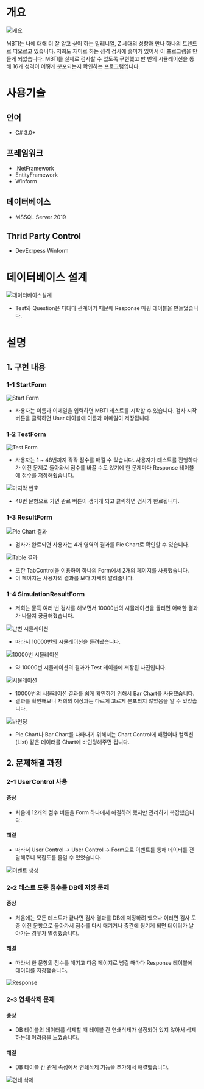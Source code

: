 # 개요

![개요](images/개요.png)

MBTI는 나에 대해 더 잘 알고 싶어 하는 밀레니얼, Z 세대의 성향과 만나 하나의 트렌드로 떠오르고 있습니다.
저희도 재미로 하는 성격 검사에 흥미가 있어서 이 프로그램을 만들게 되었습니다. MBTI를 실제로 검사할 수 있도록 구현했고 만 번의 시뮬레이션을 통해 16개 성격이 어떻게 분포되는지 확인하는 프로그램입니다.

# 사용기술
## 언어
* C# 3.0+

## 프레임워크
* .NetFramework
* EntityFramework
* Winform

## 데이터베이스
* MSSQL Server 2019

## Thrid Party Control
* DevExrpess Winform

# 데이터베이스 설계

![데이터베이스설계](images/데이터베이스설계.png)

* Test와 Question은 다대다 관계이기 때문에 Response 매핑 테이블을 만들었습니다.

# 설명

## 1. 구현 내용

### 1-1 StartForm

![Start Form](images/StartForm.png)

* 사용자는 이름과 이메일을 입력하면 MBTI 테스트를 시작할 수 있습니다.
검사 시작 버튼을 클릭하면 User 테이블에 이름과 이메일이 저장됩니다.

### 1-2 TestForm

![Test Form](images/TestForm.png)

* 사용자는 1 ~ 48번까지 각각 점수를 매길 수 있습니다.
사용자가 테스트를 진행하다가 이전 문제로 돌아와서 점수를 바꿀 수도 있기에 한 문제마다 Response 테이블에 점수를 저장해줬습니다.


![마지막 번호](images/마지막_번호.png)

* 48번 문항으로 가면 완료 버튼이 생기게 되고 클릭하면 검사가 완료됩니다.

### 1-3 ResultForm

![Pie Chart 결과](images/PieChart_결과.png)

* 검사가 완료되면 사용자는 4개 영역의 결과를 Pie Chart로 확인할 수 있습니다.

![Table 결과](images/Table_결과.png)

* 또한 TabControl을 이용하여 하나의 Form에서 2개의 페이지를 사용했습니다.
* 이 페이지는 사용자의 결과를 보다 자세히 알려줍니다.

### 1-4 SimulationResultForm

* 저희는 문득 여러 번 검사를 해보면서 10000번의 시뮬레이션을 돌리면 어떠한 결과가 나올지 궁금해졌습니다.

![만번 시뮬레이션](images/만번_시뮬레이션.png)

* 따라서 10000번의 시뮬레이션을 돌려봤습니다.

![10000번 시뮬레이션](images/10000번_시뮬레이션.png)

* 약 10000번 시뮬레이션의 결과가 Test 테이블에 저장된 사진입니다.

![시뮬레이션](images/시뮬레이션.png)

* 10000번의 시뮬레이션 결과를 쉽게 확인하기 위해서 Bar Chart를 사용했습니다.
* 결과를 확인해보니 저희의 예상과는 다르게 고르게 분포되지 않았음을 알 수 있었습니다.

![바인딩](images/바인딩.png)

* Pie Chart나 Bar Chart를 나타내기 위해서는 Chart Control에 배열이나 컬렉션(List) 같은 데이터를 Chart에 바인딩해주면 됩니다.

## 2. 문제해결 과정


### 2-1 UserControl 사용 

#### 증상
* 처음에 12개의 점수 버튼을 Form 하나에서 해결하려 했지만 관리하기 복잡했습니다. 

#### 해결
* 따라서 User Control -> User Control -> Form으로 이벤트를 통해 데이터를 전달해주니 복잡도를 줄일 수 있었습니다.

![이벤트 생성](images/이벤트_생성.png)

### 2-2 테스트 도중 점수를 DB에 저장 문제

#### 증상
* 처음에는 모든 테스트가 끝나면 검사 결과를 DB에 저장하려 했으나 이러면 검사 도중 이전 문항으로 돌아가서 점수를 다시 매기거나 중간에 튕기게 되면 데이터가 날아가는 경우가 발생했습니다. 

#### 해결
* 따라서 한 문항의 점수를 매기고 다음 페이지로 넘길 때마다 Response 테이블에 데이터를 저장했습니다.

![Response](images/Response.png)

### 2-3 연쇄삭제 문제 

#### 증상
* DB 테이블의 데이터를 삭제할 때 테이블 간 연쇄삭제가 설정되어 있지 않아서 삭제하는데 어려움을 느꼈습니다.

#### 해결
* DB 테이블 간 관계 속성에서 연쇄삭제 기능을 추가해서 해결했습니다.

![연쇄 삭제](images/연쇄_삭제.png)





